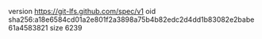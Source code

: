 version https://git-lfs.github.com/spec/v1
oid sha256:a18e6584cd01a2e801f2a3898a75b4b82edc2d4dd1b83082e2babe61a4583821
size 6239
